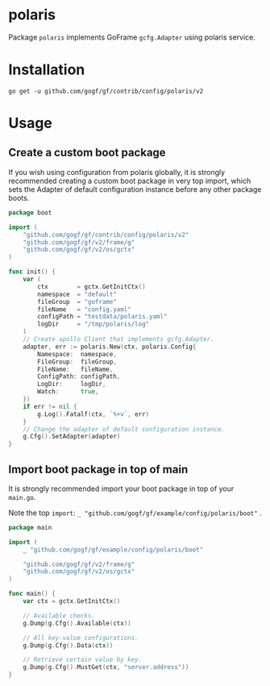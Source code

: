 # polaris
Package `polaris` implements GoFrame `gcfg.Adapter` using polaris service.


# Installation
```
go get -u github.com/gogf/gf/contrib/config/polaris/v2
```

# Usage

## Create a custom boot package

If you wish using configuration from polaris globally,
it is strongly recommended creating a custom boot package in very top import, 
which sets the Adapter of default configuration instance before any other package boots.

```go
package boot

import (
	"github.com/gogf/gf/contrib/config/polaris/v2"
	"github.com/gogf/gf/v2/frame/g"
	"github.com/gogf/gf/v2/os/gctx"
)

func init() {
    var (
        ctx        = gctx.GetInitCtx()
        namespace  = "default"
        fileGroup  = "goframe"
        fileName   = "config.yaml"
        configPath = "testdata/polaris.yaml"
        logDir     = "/tmp/polaris/log"
    )
	// Create apollo Client that implements gcfg.Adapter.
	adapter, err := polaris.New(ctx, polaris.Config{
        Namespace:  namespace,
        FileGroup:  fileGroup,
        FileName:   fileName,
        ConfigPath: configPath,
        LogDir:     logDir,
        Watch:      true,
	})
	if err != nil {
		g.Log().Fatalf(ctx, `%+v`, err)
	}
	// Change the adapter of default configuration instance.
	g.Cfg().SetAdapter(adapter)
}
```

## Import boot package in top of main

It is strongly recommended import your boot package in top of your `main.go`.

Note the top `import`: `_ "github.com/gogf/gf/example/config/polaris/boot"` .

```go
package main

import (
	_ "github.com/gogf/gf/example/config/polaris/boot"

	"github.com/gogf/gf/v2/frame/g"
	"github.com/gogf/gf/v2/os/gctx"
)

func main() {
	var ctx = gctx.GetInitCtx()

	// Available checks.
	g.Dump(g.Cfg().Available(ctx))

	// All key-value configurations.
	g.Dump(g.Cfg().Data(ctx))

	// Retrieve certain value by key.
	g.Dump(g.Cfg().MustGet(ctx, "server.address"))
}
```

